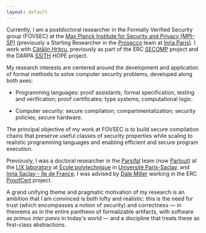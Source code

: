 ```yaml
---
layout: default
---
```


Currently, I am a postdoctoral researcher
in the Formally Verified Security group (FOVSEC)
at the [Max Planck Institute for Security and Privacy (MPI-SP)](https://www.mpi-sp.org/)
(previously a Starting Researcher
in the [Prosecco](https://team.inria.fr/prosecco/) team
at [Inria Paris](https://www.inria.fr/en/centre/paris)).
I work with [Cătălin Hriţcu](https://catalin-hritcu.github.io/),
previously as part of the ERC [SECOMP](https://secure-compilation.github.io/) project
and the DARPA [SSITH](https://www.darpa.mil/news-events/2017-04-10) HOPE project.

My research interests are centered around the development and application of
formal methods to solve computer security problems, developed along both axes:

 * Programming languages: proof assistants; formal specification, testing and
   verification; proof certificates; type systems; computational logic.

 * Computer security: secure compilation; compartmentalization; security
   policies; secure hardware.

The principal objective of my work at FOVSEC is to build secure compilation
chains that preserve useful classes of security properties while scaling to
realistic programming languages and enabling efficient and secure program
execution.

Previously, I was a doctoral researcher
in the [Parsifal](https://team.inria.fr/parsifal/) team
(now [Partout](https://team.inria.fr/partout/))
at the [LIX laboratory](https://www.lix.polytechnique.fr/) at
[École polytechnique](https://www.polytechnique.edu/)
in [Université Paris-Saclay](https://www.universite-paris-saclay.fr/),
and [Inria Saclay - Île de France](https://www.inria.fr/en/centre/saclay).
I was advised by [Dale Miller](http://www.lix.polytechnique.fr/Labo/Dale.Miller/)
working in the ERC [ProofCert](https://team.inria.fr/parsifal/proofcert/) project.

A grand unifying theme and pragmatic motivation of my research is an ambition
that I am convinced is both lofty and realistic: this is the need for trust
(which encompasses a notion of security) and correctness — in theorems as in
the entire pantheon of formalizable artifacts, with software as *primus inter
pares* in today's world — and a discipline that treats these as first-class
abstractions.

